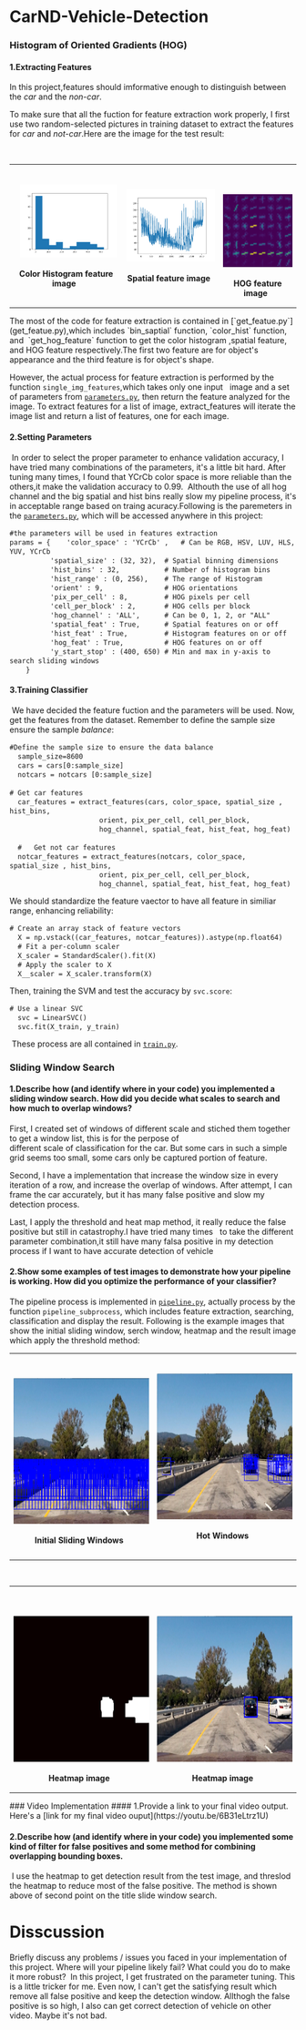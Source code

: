 # CarND-Vehicle-Detection

### Histogram of Oriented Gradients (HOG)

#### 1.Extracting Features
  In this project,features should imformative enough to distinguish between the *car* and the *non-car*.
  
  To make sure that all the fuction for feature extraction work properly, I first use two random-selected pictures in training dataset
  to extract the features for *car* and *not-car*.Here are the image for the test result:
  <table style="width:100%">
    <th>
      <p align="center">
        <img src="./features_image/color_hist.png" alt="color_hist_img" height=128>
        <br>Color Histogram feature image
      </p>
    </th>
    <th>
      <p align="center">
        <img src="./features_image/spatial_plot.png" alt="spatial_img" height=128>
        <br>Spatial feature image
      </p>
    </th>
    <th>
      <p align="center">
        <img src="./features_image/hog_image.png" alt="hog_image" height=128>
        <br>HOG feature image
      </p>
     </th>
  </table>
  The most of the code for feature extraction is contained in [`get_featue.py`](get_featue.py),which includes `bin_saptial` function,
  `color_hist` function, and  `get_hog_feature` function to get the color histogram ,spatial feature, and HOG feature respectively.The 
  first two feature are for object's appearance and the third feature is for object's shape.
  
  However, the actual process for feature extraction is performed by the function `single_img_features`,which takes only one input   
  image and a set of parameters from [`parameters.py`](parameters.py), then return the feature analyzed for the image. To extract 
  features for a list of image,  extract_features will iterate the image list and return a list of features, one for each image.
  
#### 2.Setting Parameters
  In order to select the proper parameter to enhance validation accuracy, I have tried many combinations of the parameters, it's a 
  little bit hard. After tuning many times, I found that YCrCb color space is more reliable than the others,it make the validation 
  accuracy to 0.99.
  Althouth the use of all hog channel and the big spatial and hist bins really slow my pipeline process, it's in acceptable range based 
  on traing acuracy.Following is the paremeters in the [`parameters.py`](parameters.py), which will be accessed anywhere in this 
  project:
  ```
  #the parameters will be used in features extraction 
  params = {	'color_space' : 'YCrCb' , 	# Can be RGB, HSV, LUV, HLS, YUV, YCrCb
			'spatial_size' : (32, 32),	# Spatial binning dimensions
			'hist_bins' : 32, 			# Number of histogram bins
			'hist_range' : (0, 256),	# The range of Histogram
			'orient' : 9, 				# HOG orientations
			'pix_per_cell' : 8, 		# HOG pixels per cell
			'cell_per_block' : 2, 		# HOG cells per block
			'hog_channel' : 'ALL',		# Can be 0, 1, 2, or "ALL"
			'spatial_feat' : True, 		# Spatial features on or off
			'hist_feat' : True,			# Histogram features on or off
			'hog_feat' : True,			# HOG features on or off
			'y_start_stop' : (400, 650)	# Min and max in y-axis to search sliding windows  
      }
  ```
  
#### 3.Training Classifier
  We have decided the feature fuction and the parameters will be used. Now, get the features from the dataset. Remember to define the
  sample size ensure the sample *balance*:
  ```
  #Define the sample size to ensure the data balance
	sample_size=8600
	cars = cars[0:sample_size]
	notcars = notcars [0:sample_size]
  
  #	Get car features
	car_features = extract_features(cars, color_space, spatial_size , hist_bins, 
						orient, pix_per_cell, cell_per_block, 
	                    hog_channel, spatial_feat, hist_feat, hog_feat)
	
	#	Get not car features
	notcar_features = extract_features(notcars, color_space, spatial_size , hist_bins, 
						orient, pix_per_cell, cell_per_block, 
	                    hog_channel, spatial_feat, hist_feat, hog_feat)
  
  ```
  We should standardize the feature vaector to have all feature in similiar range, enhancing reliability:
  ```
  # Create an array stack of feature vectors
	X = np.vstack((car_features, notcar_features)).astype(np.float64)
	# Fit a per-column scaler
	X_scaler = StandardScaler().fit(X)
	# Apply the scaler to X
	X__scaler = X_scaler.transform(X)
  ```
  Then, training the SVM and test the accuracy by `svc.score`:
  ```
  # Use a linear SVC 
	svc = LinearSVC()
	svc.fit(X_train, y_train)
  ```
  These process are all contained in [`train.py`](train.py).
### Sliding Window Search
#### 1.Describe how (and identify where in your code) you implemented a sliding window search. How did you decide what scales to search and how much to overlap windows?
  First, I created set of windows of different scale and stiched them together to get a window list, this is for the perpose of  
  different scale of classification for the car. But some cars in such a simple grid seems too small, some cars only be captured portion 
  of feature.
  
  Second, I have a implementation that increase the window size in every iteration of a row, and increase the overlap of windows. After   attempt, I can frame the car accurately, but it has many false positive and slow my detection process.
  
  Last, I apply the threshold and heat map method, it really reduce the false positive but still in catastrophy.I have tried many times   to take the different parameter combination,it still have many falsa positive in my detection process if I want to have accurate 
  detection of vehicle
  
#### 2.Show some examples of test images to demonstrate how your pipeline is working. How did you optimize the performance of your classifier?
  The pipeline process is implemented in [`pipeline.py`](pipeline.py), actually process by the function `pipeline_subprocess`, which includes feature extraction, searching, classification and display the result. Following is the example images that show the initial sliding window, serch window, heatmap and the result image which apply the threshold method:
  <table style="width:100%">
    <th>
      <p align="center">
        <img src="./windows_image/slide_window.jpg" alt="initial_sliding_window" height=256>
        <br>Initial Sliding Windows
      </p>
    </th>
    <th>
      <p align="center">
        <img src="./windows_image/hot_window.jpg" alt="hot_window" height=256>
        <br>Hot Windows
      </p>
    </th>
  </table>
   <table style="width:100%">
    <th>
      <p align="center">
        <img src="./windows_image/heatmap.jpg" alt="heatmap_img" height=256>
        <br>Heatmap image
      </p>
     </th>
     <th>
      <p align="center">
        <img src="./windows_image/final_detect.jpg" alt="Final_img" height=256>
        <br>Heatmap image
      </p>
     </th>
  </table>
### Video Implementation
#### 1.Provide a link to your final video output. 
  Here's a [link for my final video ouput](https://youtu.be/6B31eLtrz1U)

#### 2.Describe how (and identify where in your code) you implemented some kind of filter for false positives and some method for combining overlapping bounding boxes.
  I use the heatmap  to get detection result from the test image, and threslod the heatmap to reduce most of the false positive.
  The method is shown above of second point on the title slide window search.
  
# Disscussion
Briefly discuss any problems / issues you faced in your implementation of this project. Where will your pipeline likely fail? What could you do to make it more robust?
  In this project, I get frustrated on the parameter tuning. This is a little  tricker for me. Even now, I can't get the satisfying 
  result which remove all false positive and keep the detection window.
  Allthogh the false positive is so high, I also can get correct detection of vehicle on other video. Maybe it's not bad.
